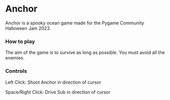 # Anchor
Anchor is a spooky ocean game made for the Pygame Community Halloween Jam 2023.

### How to play
The aim of the game is to survive as long as possible.
You must avoid all the enemies.

### Controls
Left Click: Shoot Anchor in direction of cursor

Space/Right Click: Drive Sub in direction of cursor
